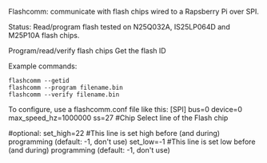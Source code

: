 Flashcomm: communicate with flash chips wired to a Rapsberry Pi over SPI.

Status: Read/program flash tested on N25Q032A, IS25LP064D and M25P10A flash chips.

Program/read/verify flash chips
Get the flash ID


Example commands:

```
flashcomm --getid
flashcomm --program filename.bin
flashcomm --verify filename.bin
```

To configure, use a flashcomm.conf file like this:
[SPI]
bus=0
device=0
max_speed_hz=1000000
ss=27        #Chip Select line of the Flash chip

#optional:
set_high=22  #This line is set high before (and during) programming (default: -1, don't use)
set_low=-1  #This line is set low before (and during) programming (default: -1, don't use)
